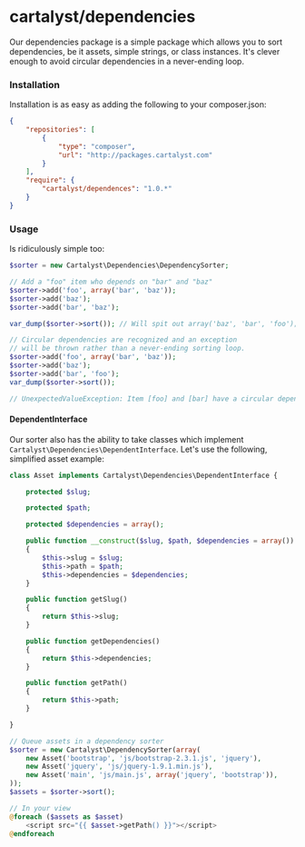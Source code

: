 # cartalyst/dependencies

Our dependencies package is a simple package which allows you to sort dependencies, be it assets, simple strings, or class instances. It's clever enough to avoid circular dependencies in a never-ending loop.

### Installation

Installation is as easy as adding the following to your composer.json:

```json
{
	"repositories": [
		{
			"type": "composer",
			"url": "http://packages.cartalyst.com"
		}
	],
	"require": {
		"cartalyst/dependences": "1.0.*"
	}
}
```

### Usage

Is ridiculously simple too:

```php
$sorter = new Cartalyst\Dependencies\DependencySorter;

// Add a "foo" item who depends on "bar" and "baz"
$sorter->add('foo', array('bar', 'baz'));
$sorter->add('baz');
$sorter->add('bar', 'baz');

var_dump($sorter->sort()); // Will spit out array('baz', 'bar', 'foo');

// Circular dependencies are recognized and an exception
// will be thrown rather than a never-ending sorting loop.
$sorter->add('foo', array('bar', 'baz'));
$sorter->add('baz');
$sorter->add('bar', 'foo');
var_dump($sorter->sort());

// UnexpectedValueException: Item [foo] and [bar] have a circular dependency.
```

#### DependentInterface

Our sorter also has the ability to take classes which implement `Cartalyst\Dependencies\DependentInterface`. Let's use the following, simplified asset example:

```php
class Asset implements Cartalyst\Dependencies\DependentInterface {

	protected $slug;

	protected $path;

	protected $dependencies = array();

	public function __construct($slug, $path, $dependencies = array())
	{
		$this->slug = $slug;
		$this->path = $path;
		$this->dependencies = $dependencies;
	}

	public function getSlug()
	{
		return $this->slug;
	}

	public function getDependencies()
	{
		return $this->dependencies;
	}

	public function getPath()
	{
		return $this->path;
	}

}

// Queue assets in a dependency sorter
$sorter = new Cartalyst\DependencySorter(array(
	new Asset('bootstrap', 'js/bootstrap-2.3.1.js', 'jquery'),
	new Asset('jquery', 'js/jquery-1.9.1.min.js'),
	new Asset('main', 'js/main.js', array('jquery', 'bootstrap')),
));
$assets = $sorter->sort();

// In your view
@foreach ($assets as $asset)
	<script src="{{ $asset->getPath() }}"></script>
@endforeach
```
